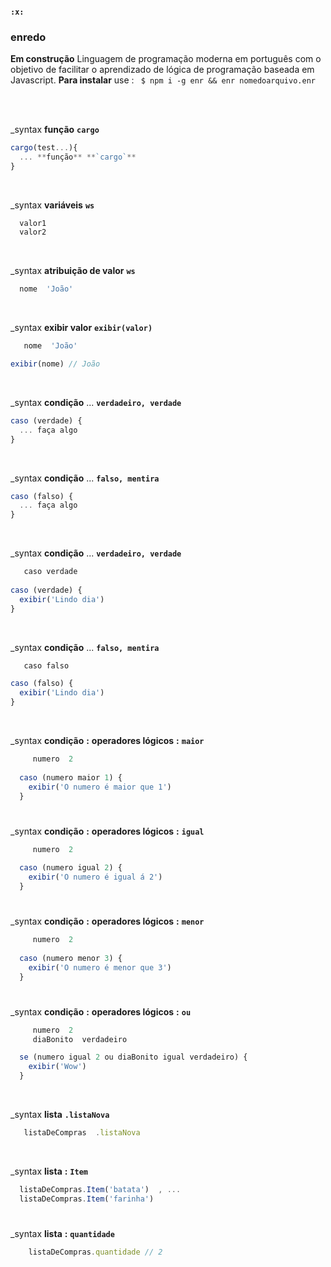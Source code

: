#### `:x:` 
### enredo 

**Em construção**  Linguagem de programação moderna em português com o objetivo de facilitar o aprendizado de lógica de programação baseada em Javascript. **Para instalar** use : ` $ npm i -g enr && enr nomedoarquivo.enr`

<br>
<br>

_syntax **função** **`cargo`**  
```javascript
cargo(test...){
  ... **função** **`cargo`**  
}
```

<br>

_syntax **variáveis** **`ws`**  
```javascript
  valor1
  valor2
```

<br>

_syntax **atribuição de valor** **`ws`**  
```javascript
  nome  'João'
```

<br>

_syntax **exibir valor** **`exibir(valor)`**   
```javascript
   nome  'João'

exibir(nome) // João
```

<br>

_syntax **condição** ...  **`verdadeiro, verdade`** 
```javascript
caso (verdade) {
  ... faça algo
}
```

<br>

_syntax **condição** ...  **`falso, mentira`**
```javascript
caso (falso) {
  ... faça algo
}
```

<br>

_syntax **condição** ... **`verdadeiro, verdade`** 

```javascript
   caso verdade
   
caso (verdade) {
  exibir('Lindo dia')
}
```

<br>

_syntax **condição** ...  **`falso, mentira`**

```javascript
   caso falso

caso (falso) {
  exibir('Lindo dia')
}
```

<br>

_syntax **condição** **:** **operadores lógicos** **:** **`maior`**

```javascript
     numero  2
  
  caso (numero maior 1) {
    exibir('O numero é maior que 1')
  }

```
#

_syntax **condição** **:** **operadores lógicos** **:** **`igual`**

```javascript
     numero  2
  
  caso (numero igual 2) {
    exibir('O numero é igual á 2')
  }
```

#

_syntax **condição** **:** **operadores lógicos** **:** **`menor`**

```javascript
     numero  2
  
  caso (numero menor 3) {
    exibir('O numero é menor que 3')
  }
  ```
#

_syntax **condição** **:** **operadores lógicos** **:** **`ou`**

```javascript
     numero  2
     diaBonito  verdadeiro

  se (numero igual 2 ou diaBonito igual verdadeiro) {
    exibir('Wow')
  }
  ```

<br>

_syntax **lista** **`.listaNova`**  
```javascript
   listaDeCompras  .listaNova
```

<br>

_syntax **lista** **:** **`Item`**

  ```javascript
    listaDeCompras.Item('batata')  , ...
    listaDeCompras.Item('farinha')
  ```

#

_syntax **lista** **:** **`quantidade`**

```javascript
    listaDeCompras.quantidade // 2
  ```
